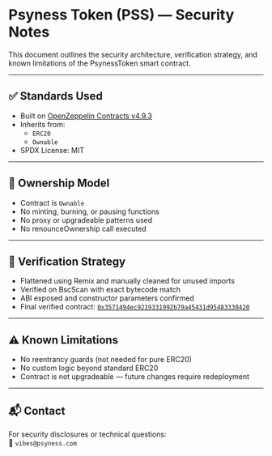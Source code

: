 # Psyness Token (PSS) — Security Notes

This document outlines the security architecture, verification strategy, and known limitations of the PsynessToken smart contract.

---

## ✅ Standards Used

- Built on [OpenZeppelin Contracts v4.9.3](https://github.com/OpenZeppelin/openzeppelin-contracts)
- Inherits from:
  - `ERC20`
  - `Ownable`
- SPDX License: MIT

---

## 🔐 Ownership Model

- Contract is `Ownable`  
- No minting, burning, or pausing functions  
- No proxy or upgradeable patterns used  
- No renounceOwnership call executed

---

## 🔎 Verification Strategy

- Flattened using Remix and manually cleaned for unused imports  
- Verified on BscScan with exact bytecode match  
- ABI exposed and constructor parameters confirmed  
- Final verified contract: [`0x3571494ec9219331992b79a45431d95483330420`](https://bscscan.com/address/0x3571494ec9219331992b79a45431d95483330420)

---

## ⚠️ Known Limitations

- No reentrancy guards (not needed for pure ERC20)  
- No custom logic beyond standard ERC20  
- Contract is not upgradeable — future changes require redeployment

---

## 📬 Contact

For security disclosures or technical questions:  
📧 `vibes@psyness.com`
